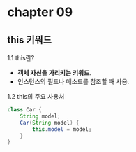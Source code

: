 # chapter 09

##  this 키워드

1.1 this란?
- **객체 자신을 가리키는 키워드**.
- 인스턴스의 필드나 메소드를 참조할 때 사용.

1.2 this의 주요 사용처
```java
class Car {
    String model;
    Car(String model) {
        this.model = model;
    }
}
```
